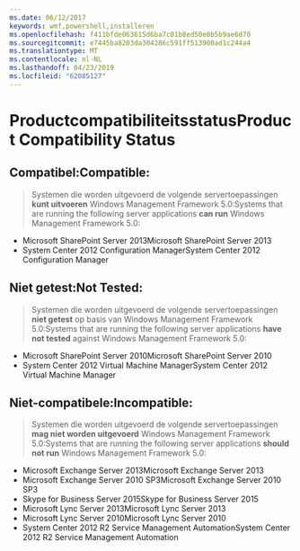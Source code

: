 ```yaml
---
ms.date: 06/12/2017
keywords: wmf,powershell,installeren
ms.openlocfilehash: f411bfde063615d6ba7c01b8ed50e0b5b9ae6d70
ms.sourcegitcommit: e7445ba8203da304286c591ff513900ad1c244a4
ms.translationtype: MT
ms.contentlocale: nl-NL
ms.lasthandoff: 04/23/2019
ms.locfileid: "62085127"
---
```

# <a name="product-compatibility-status"></a><span data-ttu-id="ecdb0-102">Productcompatibiliteitsstatus</span><span class="sxs-lookup"><span data-stu-id="ecdb0-102">Product Compatibility Status</span></span>

## <a name="compatible"></a><span data-ttu-id="ecdb0-103">Compatibel:</span><span class="sxs-lookup"><span data-stu-id="ecdb0-103">Compatible:</span></span>
> <span data-ttu-id="ecdb0-104">Systemen die worden uitgevoerd de volgende servertoepassingen **kunt uitvoeren** Windows Management Framework 5.0:</span><span class="sxs-lookup"><span data-stu-id="ecdb0-104">Systems that are running the following server applications **can run** Windows Management Framework 5.0:</span></span>

- <span data-ttu-id="ecdb0-105">Microsoft SharePoint Server 2013</span><span class="sxs-lookup"><span data-stu-id="ecdb0-105">Microsoft SharePoint Server 2013</span></span>
- <span data-ttu-id="ecdb0-106">System Center 2012 Configuration Manager</span><span class="sxs-lookup"><span data-stu-id="ecdb0-106">System Center 2012 Configuration Manager</span></span>

## <a name="not-tested"></a><span data-ttu-id="ecdb0-107">Niet getest:</span><span class="sxs-lookup"><span data-stu-id="ecdb0-107">Not Tested:</span></span>
> <span data-ttu-id="ecdb0-108">Systemen die worden uitgevoerd de volgende servertoepassingen **niet getest** op basis van Windows Management Framework 5.0:</span><span class="sxs-lookup"><span data-stu-id="ecdb0-108">Systems that are running the following server applications **have not tested** against Windows Management Framework 5.0:</span></span>

- <span data-ttu-id="ecdb0-109">Microsoft SharePoint Server 2010</span><span class="sxs-lookup"><span data-stu-id="ecdb0-109">Microsoft SharePoint Server 2010</span></span>
- <span data-ttu-id="ecdb0-110">System Center 2012 Virtual Machine Manager</span><span class="sxs-lookup"><span data-stu-id="ecdb0-110">System Center 2012 Virtual Machine Manager</span></span>

## <a name="incompatible"></a><span data-ttu-id="ecdb0-111">Niet-compatibele:</span><span class="sxs-lookup"><span data-stu-id="ecdb0-111">Incompatible:</span></span>
> <span data-ttu-id="ecdb0-112">Systemen die worden uitgevoerd de volgende servertoepassingen **mag niet worden uitgevoerd** Windows Management Framework 5.0:</span><span class="sxs-lookup"><span data-stu-id="ecdb0-112">Systems that are running the following server applications **should not run** Windows Management Framework 5.0:</span></span>

- <span data-ttu-id="ecdb0-113">Microsoft Exchange Server 2013</span><span class="sxs-lookup"><span data-stu-id="ecdb0-113">Microsoft Exchange Server 2013</span></span>
- <span data-ttu-id="ecdb0-114">Microsoft Exchange Server 2010 SP3</span><span class="sxs-lookup"><span data-stu-id="ecdb0-114">Microsoft Exchange Server 2010 SP3</span></span>
- <span data-ttu-id="ecdb0-115">Skype for Business Server 2015</span><span class="sxs-lookup"><span data-stu-id="ecdb0-115">Skype for Business Server 2015</span></span>
- <span data-ttu-id="ecdb0-116">Microsoft Lync Server 2013</span><span class="sxs-lookup"><span data-stu-id="ecdb0-116">Microsoft Lync Server 2013</span></span>
- <span data-ttu-id="ecdb0-117">Microsoft Lync Server 2010</span><span class="sxs-lookup"><span data-stu-id="ecdb0-117">Microsoft Lync Server 2010</span></span>
- <span data-ttu-id="ecdb0-118">System Center 2012 R2 Service Management Automation</span><span class="sxs-lookup"><span data-stu-id="ecdb0-118">System Center 2012 R2 Service Management Automation</span></span>
